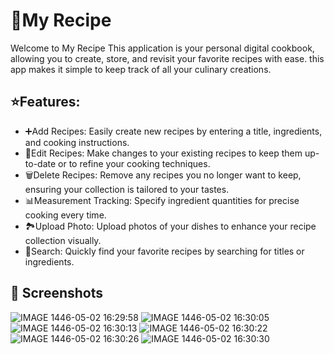 # 🍴My Recipe  
Welcome to My Recipe This application is your personal digital cookbook, allowing you to create, store, and revisit your favorite recipes with ease. this app makes it simple to keep track of all your culinary creations.

## ⭐️Features: 
- ➕Add Recipes: Easily create new recipes by entering a title, ingredients, and cooking instructions.
- 📝Edit Recipes: Make changes to your existing recipes to keep them up-to-date or to refine your cooking techniques.
- 🗑️Delete Recipes: Remove any recipes you no longer want to keep, ensuring your collection is tailored to your tastes.
- 📊Measurement Tracking: Specify ingredient quantities for precise cooking every time.
- 🏞️Upload Photo: Upload photos of your dishes to enhance your recipe collection visually.
- 🔎Search: Quickly find your favorite recipes by searching for titles or ingredients.

## 📸 Screenshots

![IMAGE 1446-05-02 16:29:58](https://github.com/user-attachments/assets/3f072bed-2f98-49aa-bbce-c291f8c80938)
![IMAGE 1446-05-02 16:30:05](https://github.com/user-attachments/assets/e4c33e4a-ff6a-4702-a7c9-4da0d3056788)
![IMAGE 1446-05-02 16:30:13](https://github.com/user-attachments/assets/25ac4730-7b66-449b-85b8-233ac36f2935)
![IMAGE 1446-05-02 16:30:22](https://github.com/user-attachments/assets/9bde8779-dcda-41b6-8ca2-5b652491f39d)
![IMAGE 1446-05-02 16:30:26](https://github.com/user-attachments/assets/e502e1c3-0133-4492-b3ad-691f9b2df373)
![IMAGE 1446-05-02 16:30:30](https://github.com/user-attachments/assets/74a926b2-9f2b-4c67-b70d-8f90c32e52d4)
